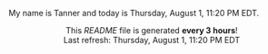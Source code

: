 My name is Tanner and today is Thursday, August 1, 11:20 PM EDT.

<p align="center">This <i>README</i> file is generated <b>every 3 hours</b>!</br>Last refresh: Thursday, August 1, 11:20 PM EDT<br /></p>
